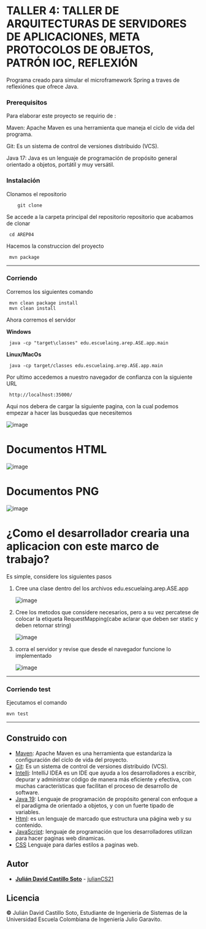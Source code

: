 # TALLER 4: TALLER DE ARQUITECTURAS DE SERVIDORES DE APLICACIONES, META PROTOCOLOS DE OBJETOS, PATRÓN IOC, REFLEXIÓN


Programa creado para simular el microframework Spring a traves de reflexiónes que ofrece Java.

### Prerequisitos

Para elaborar este proyecto se requirio de : 


Maven: Apache Maven es una herramienta que maneja el ciclo de vida del programa.



Git: Es un sistema de control de versiones distribuido (VCS).



Java 17: Java es un lenguaje de programación de propósito general orientado a objetos, portátil y muy versátil.



### Instalación

Clonamos el repositorio

```
    git clone 

```
Se accede a la carpeta principal del repositorio repositorio que acabamos de clonar

	 cd AREP04

Hacemos la construccion del proyecto

	 mvn package
---
### Corriendo
Corremos los siguientes comando
	
	 mvn clean package install
	 mvn clean install

Ahora corremos el servidor
	
**Windows**

	 java -cp "target\classes" edu.escuelaing.arep.ASE.app.main


**Linux/MacOs**

	 java -cp target/classes edu.escuelaing.arep.ASE.app.main


Por ultimo accedemos a nuestro navegador de confianza con la siguiente URL

	 http://localhost:35000/

Aqui nos debera de cargar la siguiente pagina, con la cual podemos empezar a hacer las busquedas que necesitemos

![image](https://github.com/julianCS21/taller02AREP/assets/96396177/6bcb8006-784b-4085-9b67-12c1c0deb746)

# Documentos HTML

![image](https://github.com/julianCS21/taller02AREP/assets/96396177/158d1eba-b6ce-41e7-9d63-cb478f20e1ba)



# Documentos PNG

![image](https://github.com/julianCS21/AREP04/assets/96396177/694244b8-eeee-4561-a98b-9a31f59f6efb)








# ¿Como el desarrollador crearia una aplicacion con este marco de trabajo?


Es simple, considere los siguientes pasos

1. Cree una clase dentro del los archivos edu.escuelaing.arep.ASE.app

   ![image](https://github.com/julianCS21/AREP04/assets/96396177/5941d148-b0e6-4085-a1a9-eaae581d10af)


2. Cree los metodos que considere necesarios, pero a su vez percatese de colocar la etiqueta RequestMapping(cabe aclarar que deben ser static y deben retornar string)

   ![image](https://github.com/julianCS21/AREP04/assets/96396177/1856cc79-be9c-4b56-b674-09e14a53ff95)


3. corra el servidor y revise que desde el navegador funcione lo implementado

   ![image](https://github.com/julianCS21/AREP04/assets/96396177/7257ab60-97a1-4109-899c-0db57a8edb65)


---
### Corriendo test

Ejecutamos el comando

	mvn test
	
---





## Construido con

* [Maven](https://maven.apache.org/): Apache Maven es una herramienta que estandariza la configuración del ciclo de vida del proyecto.
* [Git](https://rometools.github.io/rome/):  Es un sistema de control de versiones distribuido (VCS).
* [Intellj](https://www.jetbrains.com/es-es/idea/): IntelliJ IDEA es un IDE que ayuda a los desarrolladores a escribir, depurar y administrar código de manera más eficiente y efectiva, con muchas características que facilitan el proceso de desarrollo de software.
* [Java 19](https://www.java.com/es/): Lenguaje de programación de propósito general con enfoque a el paradigma de orientado a objetos, y con un fuerte tipado de variables.
* [Html](https://developer.mozilla.org/es/docs/Learn/Getting_started_with_the_web/HTML_basics): es un lenguaje de marcado que estructura una página web y su contenido.
* [JavaScript](https://developer.mozilla.org/es/docs/Learn/JavaScript/First_steps/What_is_JavaScript): lenguaje de programación que los desarrolladores utilizan para hacer paginas web dinamicas.
* [CSS](https://developer.mozilla.org/es/docs/Web/CSS) Lenguaje para darles estilos a paginas web.


## Autor
* **[Julián David Castillo Soto](https://www.linkedin.com/in/julián-david-castillo-soto-118856216/)**  - [julianCS21](https://github.com/julianCS21)

## Licencia
**©** Julián David Castillo Soto, Estudiante de Ingeniería de Sistemas de la Universidad Escuela Colombiana de Ingeniería Julio Garavito.
